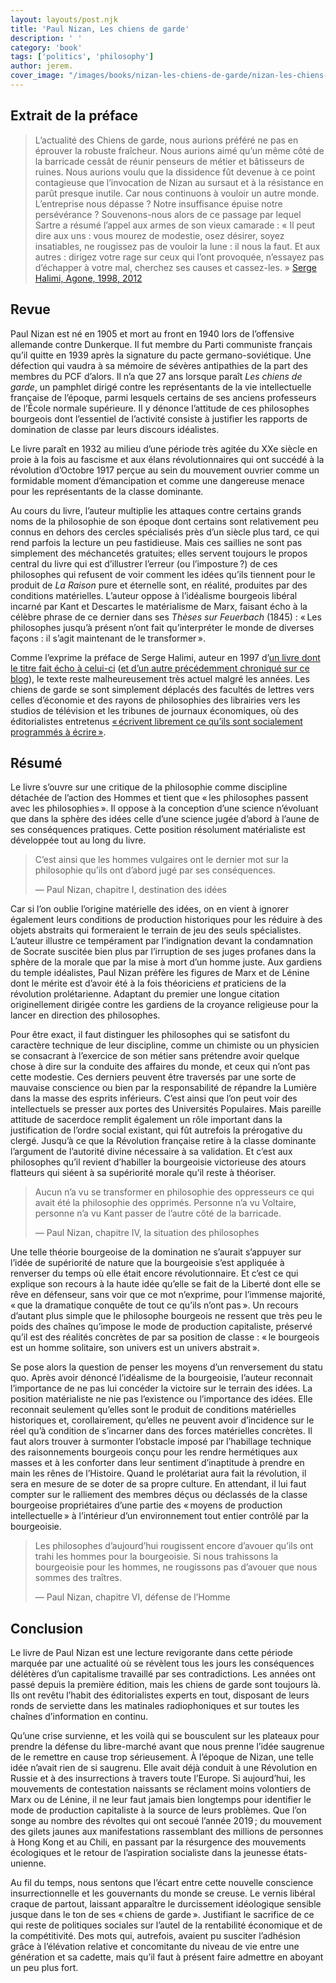 ```yaml
---
layout: layouts/post.njk
title: 'Paul Nizan, Les chiens de garde'
description: ' '
category: 'book'
tags: ['politics', 'philosophy']
author: jerem.
cover_image: "/images/books/nizan-les-chiens-de-garde/nizan-les-chiens-de-garde.jpg"
---
```


## Extrait de la préface
>L’actualité des Chiens de garde, nous aurions préféré ne pas en éprouver la robuste fraîcheur. Nous aurions aimé qu’un même côté de la barricade cessât de réunir penseurs de métier et bâtisseurs de ruines. Nous aurions voulu que la dissidence fût devenue à ce point contagieuse que l’invocation de Nizan au sursaut et à la résistance en parût presque inutile. Car nous continuons à vouloir un autre monde. L’entreprise nous dépasse ? Notre insuffisance épuise notre persévérance ? Souvenons-nous alors de ce passage par lequel Sartre a résumé l’appel aux armes de son vieux camarade : « Il peut dire aux uns : vous mourez de modestie, osez désirer, soyez insatiables, ne rougissez pas de vouloir la lune : il nous la faut. Et aux autres : dirigez votre rage sur ceux qui l’ont provoquée, n’essayez pas d’échapper à votre mal, cherchez ses causes et cassez-les. »
> [Serge Halimi, Agone, 1998, 2012](https://agone.org/elements/leschiensdegarde/)

## Revue

Paul Nizan est né en 1905 et mort au front en 1940 lors de l’offensive allemande contre Dunkerque. Il fut membre du Parti communiste français qu’il quitte en 1939 après la signature du pacte germano-soviétique. Une défection qui vaudra à sa mémoire de sévères antipathies de la part des membres du PCF d’alors. Il n’a que 27 ans lorsque paraît *Les chiens de garde*, un pamphlet dirigé contre les représentants de la vie intellectuelle française de l’époque, parmi lesquels certains de ses anciens professeurs de l’École normale supérieure. Il y dénonce l’attitude de ces philosophes bourgeois dont l’essentiel de l’activité consiste à justifier les rapports de domination de classe par leurs discours idéalistes.

Le livre paraît en 1932 au milieu d’une période très agitée du XXe siècle en proie à la fois au fascisme et aux élans révolutionnaires qui ont succédé à la révolution d’Octobre 1917 perçue au sein du mouvement ouvrier comme un formidable moment d’émancipation et comme une dangereuse menace pour les représentants de la classe dominante.

Au cours du livre, l’auteur multiplie les attaques contre certains grands noms de la philosophie de son époque dont certains sont relativement peu connus en dehors des cercles spécialisés près d’un siècle plus tard, ce qui rend parfois la lecture un peu fastidieuse. Mais ces saillies ne sont pas simplement des méchancetés gratuites; elles servent toujours le propos central du livre qui est d’illustrer l’erreur (ou l’imposture ?) de ces philosophes qui refusent de voir comment les idées qu’ils tiennent pour le produit de *La Raison* pure et éternelle sont, en réalité, produites par des conditions matérielles. L’auteur oppose à l’idéalisme bourgeois libéral incarné par Kant et Descartes le matérialisme de Marx, faisant écho à la célèbre phrase de ce dernier dans ses *Thèses sur Feuerbach* (1845) : « Les philosophes jusqu’à présent n’ont fait qu’interpréter le monde de diverses façons : il s’agit maintenant de le transformer ».

Comme l’exprime la préface de Serge Halimi, auteur en 1997 d’[un livre dont le titre fait écho à celui-ci](https://www.raisonsdagir-editions.org/catalogue/les-nouveaux-chiens-de-garde/) ([et d’un autre précédemment chroniqué sur ce blog](#)), le texte reste malheureusement très actuel malgré les années. Les chiens de garde se sont simplement déplacés des facultés de lettres vers celles d’économie et des rayons de philosophies des librairies vers les studios de télévision et les tribunes de journaux économiques, où des éditorialistes entretenus [« écrivent librement ce qu’ils sont socialement programmés à écrire »](https://www.liberation.fr/apps/2019/01/medias-examen-confiance/?fbclid=IwAR3c18gdRzMFlMqO4MASGrTuZDuewn4M98TX0k7zS0QUj31oabGK5JD_8v8).

## Résumé

Le livre s’ouvre sur une critique de la philosophie comme discipline détachée de l’action des Hommes et tient que « les philosophes passent avec les philosophies ». Il oppose à la conception d’une science n’évoluant que dans la sphère des idées celle d’une science jugée d’abord à l’aune de ses conséquences pratiques. Cette position résolument matérialiste est développée tout au long du livre.

> C’est ainsi que les hommes vulgaires ont le dernier mot sur la philosophie qu’ils ont d’abord jugé par ses conséquences.
>
> — Paul Nizan, chapitre I, destination des idées

Car si l’on oublie l’origine matérielle des idées, on en vient à ignorer également leurs conditions de production historiques pour les réduire à des objets abstraits qui formeraient le terrain de jeu des seuls spécialistes. L’auteur illustre ce tempérament par l’indignation devant la condamnation de Socrate suscitée bien plus par l’irruption de ses juges profanes dans la sphère de la morale que par la mise à mort d’un homme juste. Aux gardiens du temple idéalistes, Paul Nizan préfère les figures de Marx et de Lénine dont le mérite est d’avoir été à la fois théoriciens *et* praticiens de la révolution prolétarienne. Adaptant du premier une longue citation originellement dirigée contre les gardiens de la croyance religieuse pour la lancer en direction des philosophes.

Pour être exact, il faut distinguer les philosophes qui se satisfont du caractère technique de leur discipline, comme un chimiste ou un physicien se consacrant à l’exercice de son métier sans prétendre avoir quelque chose à dire sur la conduite des affaires du monde, et ceux qui n’ont pas cette modestie. Ces derniers peuvent être traversés par une sorte de mauvaise conscience ou bien par la responsabilité de répandre la Lumière dans la masse des esprits inférieurs. C’est ainsi que l’on peut voir des intellectuels se presser aux portes des Universités Populaires. Mais pareille attitude de sacerdoce remplit également un rôle important dans la justification de l’ordre social existant, qui fût autrefois la prérogative du clergé. Jusqu’à ce que la Révolution française retire à la classe dominante l’argument de l’autorité divine nécessaire à sa validation. Et c’est aux philosophes qu’il revient d’habiller la bourgeoisie victorieuse des atours flatteurs qui siéent à sa supériorité morale qu’il reste à théoriser.

> Aucun n’a vu se transformer en philosophie des oppresseurs ce qui avait été la philosophie des opprimés. Personne n’a vu Voltaire, personne n’a vu Kant passer de l’autre côté de la barricade.
>
> — Paul Nizan, chapitre IV, la situation des philosophes

Une telle théorie bourgeoise de la domination ne s’aurait s’appuyer sur l’idée de supériorité de nature que la bourgeoisie s’est appliquée à renverser du temps où elle était encore révolutionnaire. Et c’est ce qui explique son recours à la haute idée qu’elle se fait de la Liberté dont elle se rêve en défenseur, sans voir que ce mot n’exprime, pour l’immense majorité, « que la dramatique conquête de tout ce qu’ils n’ont pas ». Un recours d’autant plus simple que le philosophe bourgeois ne ressent que très peu le poids des chaînes qu’impose le mode de production capitaliste, préservé qu’il est des réalités concrètes de par sa position de classe : « le bourgeois est un homme solitaire, son univers est un univers abstrait ». 

Se pose alors la question de penser les moyens d’un renversement du statu quo. Après avoir dénoncé l’idéalisme de la bourgeoisie, l’auteur reconnait l’importance de ne pas lui concéder la victoire sur le terrain des idées. La position matérialiste ne nie pas l’existence ou l’importance des idées. Elle reconnait seulement qu’elles sont le produit de conditions matérielles historiques et, corollairement, qu’elles ne peuvent avoir d’incidence sur le réel qu’à condition de s’incarner dans des forces matérielles concrètes. Il faut alors trouver à surmonter l’obstacle imposé par l’habillage technique des raisonnements bourgeois conçu pour les rendre hermétiques aux masses et à les conforter dans leur sentiment d’inaptitude à prendre en main les rênes de l’Histoire. Quand le prolétariat aura fait la révolution, il sera en mesure de se doter de sa propre culture. En attendant, il lui faut compter sur le ralliement des membres déçus ou déclassés de la classe bourgeoise propriétaires d’une partie des « moyens de production intellectuelle » à l’intérieur d’un environnement tout entier contrôlé par la bourgeoisie. 

> Les philosophes d’aujourd’hui rougissent encore d’avouer qu’ils ont trahi les hommes pour la bourgeoisie. Si nous trahissons la bourgeoisie pour les hommes, ne rougissons pas d’avouer que nous sommes des traîtres.
>
> — Paul Nizan, chapitre VI, défense de l’Homme

## Conclusion

Le livre de Paul Nizan est une lecture revigorante dans cette période marquée par une actualité où se révèlent tous les jours les conséquences délétères d’un capitalisme travaillé par ses contradictions. Les années ont passé depuis la première édition, mais les chiens de garde sont toujours là. Ils ont revêtu l’habit des éditorialistes experts en tout, disposant de leurs ronds de serviette dans les matinales radiophoniques et sur toutes les chaînes d’information en continu.

Qu’une crise survienne, et les voilà qui se bousculent sur les plateaux pour prendre la défense du libre-marché avant que nous prenne l’idée saugrenue de le remettre en cause trop sérieusement. À l’époque de Nizan, une telle idée n’avait rien de si saugrenu. Elle avait déjà conduit à une Révolution en Russie et à des insurrections à travers toute l’Europe. Si aujourd’hui, les mouvements de contestation naissants se réclament moins volontiers de Marx ou de Lénine, il ne leur faut jamais bien longtemps pour identifier le mode de production capitaliste à la source de leurs problèmes. Que l’on songe au nombre des révoltes qui ont secoué l’année 2019 ; du mouvement des gilets jaunes aux manifestations rassemblant des millions de personnes à Hong Kong et au Chili, en passant par la résurgence des mouvements écologiques et le retour de l’aspiration socialiste dans la jeunesse états-unienne. 

Au fil du temps, nous sentons que l’écart entre cette nouvelle conscience insurrectionnelle et les gouvernants du monde se creuse. Le vernis libéral craque de partout, laissant apparaître le durcissement idéologique sensible jusque dans le ton de ses « chiens de garde ». Justifiant le sacrifice de ce qui reste de politiques sociales sur l’autel de la rentabilité économique et de la compétitivité. Des mots qui, autrefois, avaient pu susciter l’adhésion grâce à l’élévation relative et concomitante du niveau de vie entre une génération et sa cadette, mais qu’il faut à présent faire admettre en aboyant un peu plus fort.

